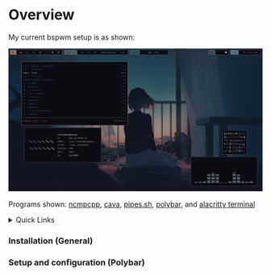# Overview

My current bspwm setup is as shown:

![.](scrots/desktop-1-scrot.png)

Programs shown: [ncmpcpp](https://github.com/ncmpcpp/ncmpcpp), [cava](https://github.com/karlstav/cava), [pipes.sh](https://github.com/pipeseroni/pipes.sh), [polybar](https://github.com/polybar/polybar), and [alacritty terminal](https://github.com/alacritty/alacritty)

<details>
<summary>Quick Links</summary>

- [Installation (General)](https://github.com/co1ncidence/dotfiles#Intstallation-(General))
- [Setup and Configuration (Polybar)](https://github.com/co1ncidence/dotfiles#Setup-and-Configuration-(Polybar))

</details>

### Installation (General)

### Setup and configuration (Polybar)

